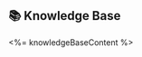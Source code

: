 <!--
@aegisFrameworkVersion: 2.3.0
@intent: Template section for agent instructions
@context: Modular content for framework instruction generation
-->
## 📚 Knowledge Base

<%= knowledgeBaseContent %>
